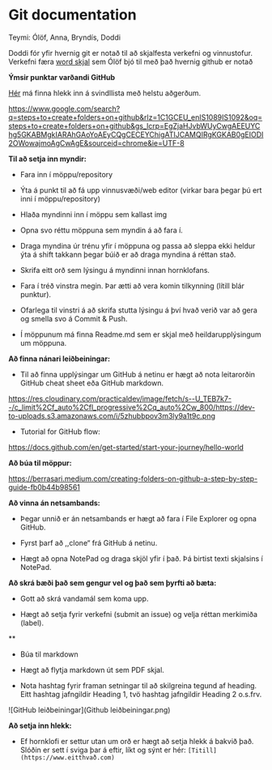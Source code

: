 # Git documentation
Teymi: Ólöf, Anna, Bryndís, Doddi

Doddi fór yfir hvernig git er notað til að skjalfesta verkefni og vinnustofur.
Verkefni færa [word skjal]() sem Ólöf bjó til með það hvernig github er notað


**Ýmsir punktar varðandi GitHub**

[Hér](https://www.markdownguide.org/cheat-sheet/) má finna hlekk inn á svindllista með helstu aðgerðum.

<https://www.google.com/search?q=steps+to+create+folders+on+github&rlz=1C1GCEU_enIS1089IS1092&oq=steps+to+create+folders+on+github&gs_lcrp=EgZjaHJvbWUyCwgAEEUYChg5GKABMgkIARAhGAoYoAEyCQgCECEYChigATIJCAMQIRgKGKAB0gEIODI2OWowajmoAgCwAgE&sourceid=chrome&ie=UTF-8>



**Til að setja inn myndir:**

- Fara inn í möppu/repository

- Ýta á punkt til að fá upp vinnusvæði/web editor (virkar bara þegar þú ert inni í möppu/repository)

- Hlaða myndinni inn í möppu sem kallast img

- Opna svo réttu möppuna sem myndin á að fara í.

- Draga myndina úr trénu yfir í möppuna og passa að sleppa ekki heldur ýta á shift takkann þegar búið er að draga myndina á réttan stað.

- Skrifa eitt orð sem lýsingu á myndinni innan hornklofans.

- Fara í tréð vinstra megin. Þar ætti að vera komin tilkynning (lítill blár punktur).

- Ofarlega til vinstri á að skrifa stutta lýsingu á því hvað verið var að gera og smella svo á Commit & Push.

- Í möppunum má finna Readme.md sem er skjal með heildarupplýsingum um möppuna.

**Að finna nánari leiðbeiningar:**

- Til að finna upplýsingar um GitHub á netinu er hægt að nota leitarorðin GitHub cheat sheet eða GitHub markdown.

<https://res.cloudinary.com/practicaldev/image/fetch/s--U_TEB7k7--/c_limit%2Cf_auto%2Cfl_progressive%2Cq_auto%2Cw_800/https://dev-to-uploads.s3.amazonaws.com/i/5zhubbpov3m3ly9a1t9c.png>


- Tutorial for GitHub flow:

<https://docs.github.com/en/get-started/start-your-journey/hello-world>


**Að búa til möppur:**

<https://berrasari.medium.com/creating-folders-on-github-a-step-by-step-guide-fb0b44b98561>


**Að vinna án netsambands:**

- Þegar unnið er án netsambands er hægt að fara í File Explorer og opna GitHub. 

- Fyrst þarf að ,,clone“ frá GitHub á netinu.

- Hægt að opna NotePad og draga skjöl yfir í það. Þá birtist texti skjalsins í NotePad.


**Að skrá bæði það sem gengur vel og það sem þyrfti að bæta:**

- Gott að skrá vandamál sem koma upp.

- Hægt að setja fyrir verkefni (submit an issue) og velja réttan merkimiða (label).

**

- Búa til markdown
- Hægt að flytja markdown út sem PDF skjal.

- Nota hashtag fyrir framan setningar til að skilgreina tegund af heading. Eitt hashtag jafngildir Heading 1, tvö hashtag jafngildir Heading 2 o.s.frv.

![GitHub leiðbeiningar](Github leiðbeiningar.png)


**Að setja inn hlekk:**

- Ef hornklofi er settur utan um orð er hægt að setja hlekk á bakvið það. Slóðin er sett í sviga þar á eftir, líkt og sýnt er hér:
`[Titill](https://www.eitthvað.com)`





